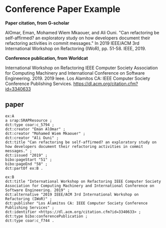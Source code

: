 # Conference Paper Example

**Paper citation, from G-scholar**

AlOmar, Eman, Mohamed Wiem Mkaouer, and Ali Ouni. "Can refactoring be self-affirmed? an exploratory study on how developers document their refactoring activities in commit messages." In 2019 IEEE/ACM 3rd International Workshop on Refactoring (IWoR), pp. 51-58. IEEE, 2019.

**Conference publication, from Worldcat**

International Workshop on Refactoring IEEE Computer Society Association for Computing Machinery and International Conference on Software Engineering. 2019. 2019 Ieee. Los Alamitos CA: IEEE Computer Society Conference Publishing Services. https://dl.acm.org/citation.cfm?id=3340633

## paper 
```
ex:A
a srap:SRAPResource ;
dct:type coar:c_5794 ;
dct:creator "Eman AlOmar" ;
dct:creator "Mohamed Wiem Mkaouer" ;
dct:creator "Ali Ouni" ;
dct:title "Can refactoring be self-affirmed? an exploratory study on how developers document their refactoring activities in commit messages." ;
dct:issued "2019" ;
bibo:pageStart "51" ;
bibo:pageEnd "58" ;
dct:partOf ex:B .

ex:B
dct:title "International Workshop on Refactoring IEEE Computer Society Association for Computing Machinery and International Conference on Software Engineering. 2019" ;
dct:alternative "2019 IEEE/ACM 3rd International Workshop on Refactoring (IWoR)" ;
dct:publisher "Los Alamitos CA: IEEE Computer Society Conference Publishing Services" ;
dct:identifier <https://dl.acm.org/citation.cfm?id=3340633> ;
dct:type bibo:conferencePublication ;
dct:type coar:c_f744 .
```
